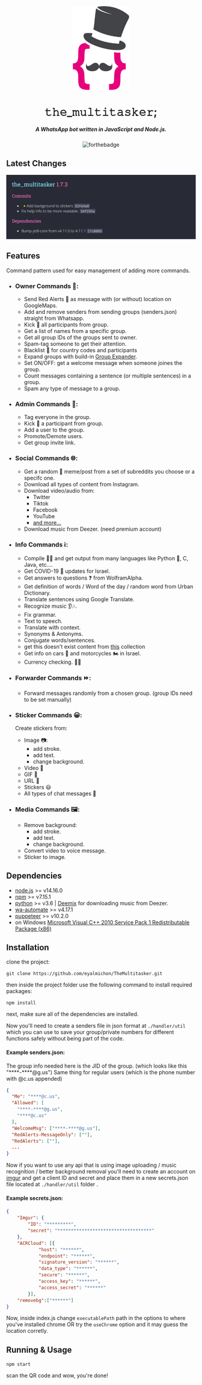 <div align="center">

<img src="./images/the_multitasker_logo.png" width="150">

<h1>𝚝𝚑𝚎_𝚖𝚞𝚕𝚝𝚒𝚝𝚊𝚜𝚔𝚎𝚛;</h1>

<h5>A WhatsApp bot written in JavaScript and Node.js.</h5>

![forthebadge](https://img.shields.io/badge/Made%20with-Node.js-8bbf3d)


</div>

## Latest Changes

<div align="center">
   <img src="./release.png"/>
   </div>

## Features

Command pattern used for easy management of adding more commands.

- ### Owner Commands 👑:
  - Send Red Alerts 🚀 as message with (or without) location on GoogleMaps.
  - Add and remove senders from sending groups (senders.json) straight from Whatsapp.
  - Kick 🦶 all participants from group.
  - Get a list of names from a specific group.
  - Get all group IDs of the groups sent to owner.
  - Spam-tag someone to get their attention.
  - Blacklist 📛 for country codes and participants
  - Expand groups with build-in [Group Expander](https://github.com/eyalmichon/group-expander).
  - Set ON/OFF: get a welcome message when someone joines the group.
  - Count messages containing a sentence (or multiple sentences) in a group.
  - Spam any type of message to a group.

- ### Admin Commands 💼:
  - Tag everyone in the group.
  - Kick 🦶 a participant from group.
  - Add a user to the group.
  - Promote/Demote users.
  - Get group invite link.
  
- ### Social Commands 🌐:
  - Get a random 🎲 meme/post from a set of subreddits you choose or a specifc one.
  - Download all types of content from Instagram.
  - Download video/audio from:
    - Twitter
    - Tiktok
    - Facebook
    - YouTube
    - [and more...](http://ytdl-org.github.io/youtube-dl/supportedsites.html)
  - Download music from Deezer. (need premium account)

- ### Info Commands ℹ:
  - Compile 👨‍💻 and get output from many languages like Python 🐍, C, Java, etc....
  - Get COVID-19 🦠 updates for Israel.
  - Get answers to questions ❓ from WolframAlpha.
  - Get definition of words / Word of the day / random word from Urban Dictionary.
  - Translate sentences using Google Translate.
  - Recognize music 👂🎶.
  - Fix grammar.
  - Text to speech.
  - Translate with context.
  - Synonyms & Antonyms.
  - Conjugate words/sentences.
  - get this doesn't exist content from [this](https://thisxdoesnotexist.com/) collection
  - Get info on cars 🚗 and motorcycles 🏍 in Israel.
  - Currency checking. 💱💵

- ### Forwarder Commands ⏩:
  - Forward messages randomly from a chosen group. (group IDs need to be set manually)

- ### Sticker Commands 😀:
  Create stickers from:
  - Image 📷:
    - add stroke.
    - add text.
    - change background.
  - Video 🎥
  - GIF 👾
  - URL 🔗
  - Stickers 😃
  - All types of chat messages 💬

- ### Media Commands 🖼:
  - Remove background:
    - add stroke.
    - add text.
    - change background.
  - Convert video to voice message.
  - Sticker to image.


## Dependencies
- [node.js](https://nodejs.org/en/download/) >= v14.16.0
- [npm]() >= v7.15.1
- [python](https://www.python.org/) >= v3.6 | [Deemix](https://pypi.org/project/deemix/) for downloading music from Deezer.
- [wa-automate](https://github.com/open-wa/wa-automate-nodejs) >= v4.17.1
- [puppeteer](https://github.com/puppeteer/puppeteer#readme) >= v10.2.0
- on Windows [Microsoft Visual C++ 2010 Service Pack 1 Redistributable Package (x86)](https://download.microsoft.com/download/1/6/5/165255E7-1014-4D0A-B094-B6A430A6BFFC/vcredist_x86.exe)


## Installation

clone the project:
```
git clone https://github.com/eyalmichon/TheMultitasker.git
```
then inside the project folder use the following command to install required packages:
```
npm install
```
next, make sure all of the dependencies are installed.

Now you'll need to create a senders file in json format at `./handler/util` which you can use to save your group/private numbers for different functions safely without being part of the code.

#### Example senders.json:

The group info needed here is the JID of the group. (which looks like this "\*\*\*\*-\*\*\*\*@g.us")
Same thing for regular users (which is the phone number with @c.us appended)
```json
{
  "Me": "****@c.us",
  "Allowed": [
    "****-****@g.us",
    "****@c.us"
  ],
  "WelcomeMsg": ["****-****@g.us"],
  "RedAlerts-MessageOnly": [""],
  "RedAlerts": [""],
  ...
}
```
Now if you want to use any api that is using image uploading / music recognition / better background removal you'll need to create an account on [imgur](https://imgur.com) and get a client ID and secret and place them in a new secrets.json file located at `./handler/util` folder .

#### Example secrets.json:
```json
{
    "Imgur": {
        "ID": "*********",
        "secret": "***********************************"
    },
    "ACRCloud": [{
            "host": "******",
            "endpoint": "******",
            "signature_version": "******",
            "data_type": "******",
            "secure": "******",
            "access_key": "******",
            "access_secret": "******"
        }],
    "removebg":["******"]
}
```

Now, inside index.js change `executablePath` path in the options to where you've installed chrome OR try the `useChrome` option and it may guess the location corretly.


## Running & Usage

```
npm start
```
scan the QR code and wow, you're done!
